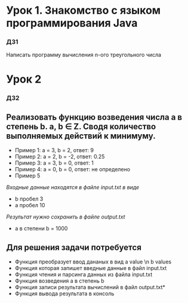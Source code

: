 # Урок 1. Знакомство с языком программирования Java

### ДЗ1

Написать программу вычисления n-ого треугольного числа


# Урок 2
### ДЗ2
## Реализовать функцию возведения числа а в степень b. a, b ∈ Z. Сводя количество выполняемых действий к минимуму.
 * Пример 1: а = 3, b = 2, ответ: 9
 * Пример 2: а = 2, b = -2, ответ: 0.25
 * Пример 3: а = 3, b = 0, ответ: 1
 * Пример 4: а = 0, b = 0, ответ: не определено
 * Пример 5

 *Входные данные находятся в файле input.txt в виде*
 * b пробел 3
 * a пробел 10

 *Результат нужно сохранить в файле output.txt*
 * a в степени b = 1000

## Для решения задачи потребуется
<!-- * Функция запроса чисел от пользователя -->
* Функция преобразует ввод дананых в вид  a value \n b values
* Функция которая запишет введные данные в файл input.txt
* Функция чтения и парсинга данных из файла input.txt
* Функция возведения a в степень b
* Функция записи результата вычислений в файл output.txt*
* Функция вывода результата в консоль
